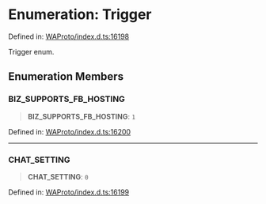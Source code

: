 # Enumeration: Trigger

Defined in: [WAProto/index.d.ts:16198](https://github.com/Fokusdotid/Baileys/blob/3623833a320f5e60f370ef835f3de341453290f5/WAProto/index.d.ts#L16198)

Trigger enum.

## Enumeration Members

### BIZ\_SUPPORTS\_FB\_HOSTING

> **BIZ\_SUPPORTS\_FB\_HOSTING**: `1`

Defined in: [WAProto/index.d.ts:16200](https://github.com/Fokusdotid/Baileys/blob/3623833a320f5e60f370ef835f3de341453290f5/WAProto/index.d.ts#L16200)

***

### CHAT\_SETTING

> **CHAT\_SETTING**: `0`

Defined in: [WAProto/index.d.ts:16199](https://github.com/Fokusdotid/Baileys/blob/3623833a320f5e60f370ef835f3de341453290f5/WAProto/index.d.ts#L16199)
